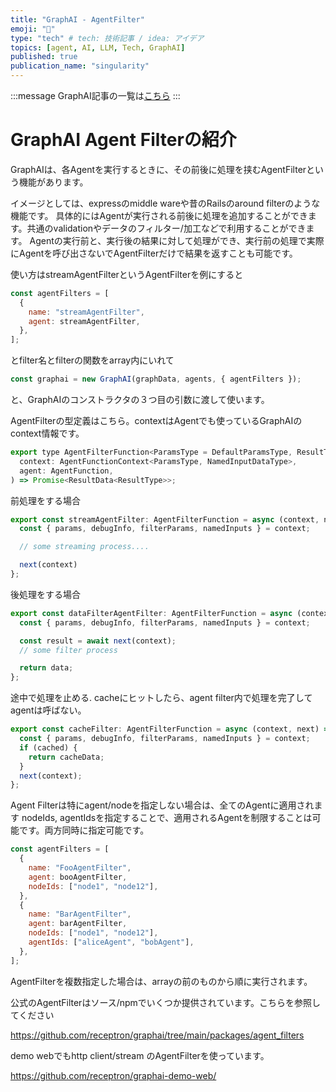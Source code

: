 ```yaml
---
title: "GraphAI - AgentFilter"
emoji: "🤖"
type: "tech" # tech: 技術記事 / idea: アイデア
topics: [agent, AI, LLM, Tech, GraphAI]
published: true
publication_name: "singularity"
---
```


:::message
GraphAI記事の一覧は[こちら](https://zenn.dev/singularity/articles/graphai-index)
:::

# GraphAI Agent Filterの紹介
GraphAIは、各Agentを実行するときに、その前後に処理を挟むAgentFilterという機能があります。

イメージとしては、expressのmiddle wareや昔のRailsのaround filterのような機能です。
具体的にはAgentが実行される前後に処理を追加することができます。共通のvalidationやデータのフィルター/加工などで利用することができます。
Agentの実行前と、実行後の結果に対して処理ができ、実行前の処理で実際にAgentを呼び出さないでAgentFilterだけで結果を返すことも可能です。

使い方はstreamAgentFilterというAgentFilterを例にすると

```javascript
const agentFilters = [
  {
    name: "streamAgentFilter",
    agent: streamAgentFilter,
  },
];
```
とfilter名とfilterの関数をarray内にいれて

```javascript
const graphai = new GraphAI(graphData, agents, { agentFilters });
```

と、GraphAIのコンストラクタの３つ目の引数に渡して使います。

AgentFilterの型定義はこちら。contextはAgentでも使っているGraphAIのcontext情報です。

```javascript
export type AgentFilterFunction<ParamsType = DefaultParamsType, ResultType = DefaultResultData, NamedInputDataType = DefaultInputData> = (
  context: AgentFunctionContext<ParamsType, NamedInputDataType>,
  agent: AgentFunction,
) => Promise<ResultData<ResultType>>;
```

前処理をする場合

```javascript
export const streamAgentFilter: AgentFilterFunction = async (context, next) => {
  const { params, debugInfo, filterParams, namedInputs } = context;

  // some streaming process....

  next(context)
};
```


後処理をする場合

```javascript
export const dataFilterAgentFilter: AgentFilterFunction = async (context, next) => {
  const { params, debugInfo, filterParams, namedInputs } = context;

  const result = await next(context);
  // some filter process

  return data;
};
```

途中で処理を止める. cacheにヒットしたら、agent filter内で処理を完了してagentは呼ばない。

```javascript
export const cacheFilter: AgentFilterFunction = async (context, next) => {
  const { params, debugInfo, filterParams, namedInputs } = context;
  if (cached) {
    return cacheData;
  }
  next(context);  
};
```

Agent Filterは特にagent/nodeを指定しない場合は、全てのAgentに適用されます
nodeIds, agentIdsを指定することで、適用されるAgentを制限することは可能です。両方同時に指定可能です。

```javascript
const agentFilters = [
  {
    name: "FooAgentFilter",
    agent: booAgentFilter,
    nodeIds: ["node1", "node12"],
  },
  {
    name: "BarAgentFilter",
    agent: barAgentFilter,
    nodeIds: ["node1", "node12"],
    agentIds: ["aliceAgent", "bobAgent"],
  },
];
```

AgentFilterを複数指定した場合は、arrayの前のものから順に実行されます。


公式のAgentFilterはソース/npmでいくつか提供されています。こちらを参照してください

https://github.com/receptron/graphai/tree/main/packages/agent_filters


demo webでもhttp client/stream のAgentFilterを使っています。

https://github.com/receptron/graphai-demo-web/